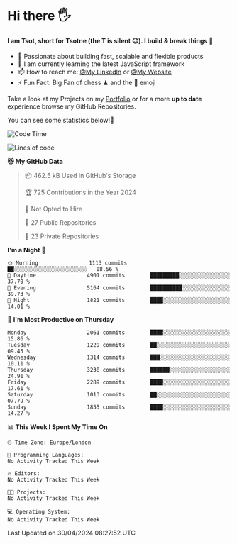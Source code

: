 # Hi there :raised_hand_with_fingers_splayed:
#### I am Tsot, short for Tsotne (the T is silent :wink:). I build & break things :space_invader:
- :telescope: Passionate about building fast, scalable and flexible products
- :seedling: I am currently learning the latest JavaScript framework 
- :mailbox: How to reach me: [@My LinkedIn](https://www.linkedin.com/in/tsotne-gvadzabia/) or [@My Website](https://tsotne.co.uk/contact)
- :zap: Fun Fact: Big Fan of chess ♟ and the 👾 emoji

Take a look at my Projects on my [Portfolio](https://tsotne.co.uk/) or for a more **up to date** experience browse my GitHub Repositories.

You can see some statistics below!:space_invader:
<!--START_SECTION:waka-->
![Code Time](http://img.shields.io/badge/Code%20Time-761%20hrs%202%20mins-blue)

![Lines of code](https://img.shields.io/badge/From%20Hello%20World%20I%27ve%20Written-5.6%20million%20lines%20of%20code-blue)

**🐱 My GitHub Data** 

> 📦 462.5 kB Used in GitHub's Storage 
 > 
> 🏆 725 Contributions in the Year 2024
 > 
> 🚫 Not Opted to Hire
 > 
> 📜 27 Public Repositories 
 > 
> 🔑 23 Private Repositories 
 > 
**I'm a Night 🦉** 

```text
🌞 Morning                1113 commits        ██░░░░░░░░░░░░░░░░░░░░░░░   08.56 % 
🌆 Daytime                4901 commits        █████████░░░░░░░░░░░░░░░░   37.70 % 
🌃 Evening                5164 commits        ██████████░░░░░░░░░░░░░░░   39.73 % 
🌙 Night                  1821 commits        ████░░░░░░░░░░░░░░░░░░░░░   14.01 % 
```
📅 **I'm Most Productive on Thursday** 

```text
Monday                   2061 commits        ████░░░░░░░░░░░░░░░░░░░░░   15.86 % 
Tuesday                  1229 commits        ██░░░░░░░░░░░░░░░░░░░░░░░   09.45 % 
Wednesday                1314 commits        ███░░░░░░░░░░░░░░░░░░░░░░   10.11 % 
Thursday                 3238 commits        ██████░░░░░░░░░░░░░░░░░░░   24.91 % 
Friday                   2289 commits        ████░░░░░░░░░░░░░░░░░░░░░   17.61 % 
Saturday                 1013 commits        ██░░░░░░░░░░░░░░░░░░░░░░░   07.79 % 
Sunday                   1855 commits        ████░░░░░░░░░░░░░░░░░░░░░   14.27 % 
```


📊 **This Week I Spent My Time On** 

```text
🕑︎ Time Zone: Europe/London

💬 Programming Languages: 
No Activity Tracked This Week

🔥 Editors: 
No Activity Tracked This Week

🐱‍💻 Projects: 
No Activity Tracked This Week

💻 Operating System: 
No Activity Tracked This Week
```


 Last Updated on 30/04/2024 08:27:52 UTC
<!--END_SECTION:waka-->
